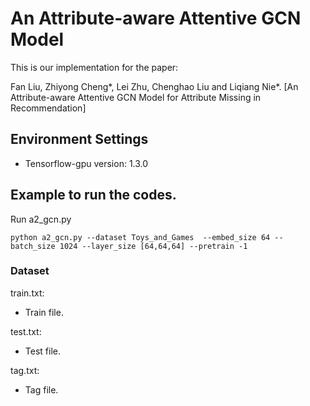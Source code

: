 # An Attribute-aware Attentive GCN Model

This is our implementation for the paper:

Fan Liu, Zhiyong Cheng*, Lei Zhu, Chenghao Liu and Liqiang Nie*. [An Attribute-aware Attentive GCN Model for Attribute Missing in Recommendation]


## Environment Settings
- Tensorflow-gpu version:  1.3.0

## Example to run the codes.

Run a2_gcn.py
```
python a2_gcn.py --dataset Toys_and_Games  --embed_size 64 --batch_size 1024 --layer_size [64,64,64] --pretrain -1
```

### Dataset

train.txt:
- Train file.

test.txt:
- Test file.

tag.txt:
- Tag file.
